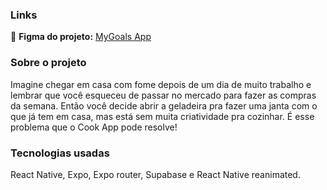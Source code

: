 ### Links
🔴 **Figma do projeto:** [MyGoals App](https://www.figma.com/file/gKqByiFBzqBGhu8CLJmyLt/Cook-App?type=design&node-id=0%3A1&mode=dev&t=0eAw7KQmhzKnjais-1)

### Sobre o projeto

Imagine chegar em casa com fome depois de um dia de muito trabalho e lembrar que você esqueceu de passar no mercado para fazer as compras da semana. Então você decide abrir a geladeira pra fazer uma janta com o que já tem em casa, mas está sem muita criatividade pra cozinhar. É esse problema que o Cook App pode resolve!

### Tecnologias usadas

React Native, Expo, Expo router, Supabase e React Native reanimated.
